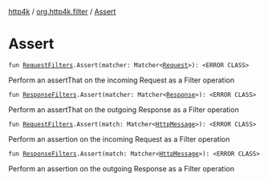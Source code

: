 [http4k](../index.md) / [org.http4k.filter](index.md) / [Assert](./-assert.md)

# Assert

`fun `[`RequestFilters`](-request-filters/index.md)`.Assert(matcher: Matcher<`[`Request`](../org.http4k.core/-request/index.md)`>): <ERROR CLASS>`

Perform an assertThat on the incoming Request as a Filter operation

`fun `[`ResponseFilters`](-response-filters/index.md)`.Assert(matcher: Matcher<`[`Response`](../org.http4k.core/-response/index.md)`>): <ERROR CLASS>`

Perform an assertThat on the outgoing Response as a Filter operation

`fun `[`RequestFilters`](-request-filters/index.md)`.Assert(match: Matcher<`[`HttpMessage`](../org.http4k.core/-http-message/index.md)`>): <ERROR CLASS>`

Perform an assertion on the incoming Request as a Filter operation

`fun `[`ResponseFilters`](-response-filters/index.md)`.Assert(match: Matcher<`[`HttpMessage`](../org.http4k.core/-http-message/index.md)`>): <ERROR CLASS>`

Perform an assertion on the outgoing Response as a Filter operation

